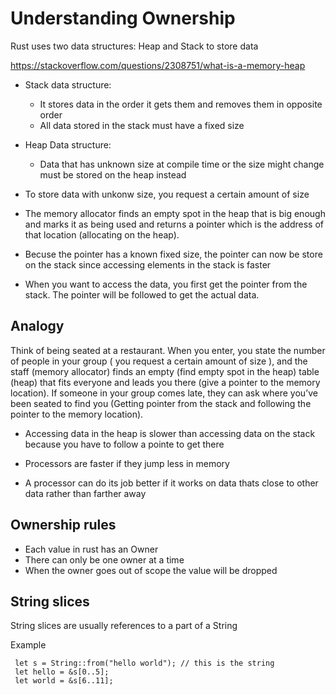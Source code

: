# Understanding Ownership

Rust uses two data structures: Heap and Stack to store data

https://stackoverflow.com/questions/2308751/what-is-a-memory-heap

* Stack data structure:
    - It stores data in the order it gets them and removes them in opposite order
    - All data stored in the stack must have a fixed size 

* Heap Data structure:
    - Data that has unknown size at compile time or the size might change must be stored on the heap instead


* To store data with unkonw size, you request a certain amount of size
* The memory allocator finds an empty spot in the heap that is big enough and marks it as being used and returns a pointer which is the address of that location (allocating on the heap).
* Becuse the pointer has a known fixed size, the pointer can now be store on the stack since accessing elements in the stack is faster
* When you want to access the data, you first get the pointer from the stack. The pointer will be followed to get the actual data.


## Analogy 

Think of being seated at a restaurant. When you enter, you state the number of people in your group ( you request a certain amount of size ), and the staff (memory allocator) finds an empty (find empty spot in the heap) table (heap) that fits everyone and leads you there (give a pointer to the memory location). If someone in your group comes late, they can ask where you’ve been seated to find you (Getting pointer from the stack and following the pointer to the memory location).

* Accessing data in the heap is slower than accessing data on the stack because you have to follow a pointe to get there

* Processors are faster if they jump less in memory 
* A processor can do its job better if it works on data thats close to other data rather than farther away 

## Ownership rules

* Each value in rust has an Owner
* There can only be one owner at a time
* When the owner goes out of scope the value will be dropped


## String slices

String slices are usually references to a part of a String

Example

```
 let s = String::from("hello world"); // this is the string
 let hello = &s[0..5];
 let world = &s[6..11];

```
